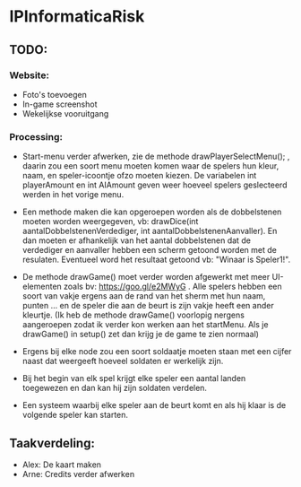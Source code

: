# IPInformaticaRisk

## TODO:

### Website:
- Foto's toevoegen
- In-game screenshot
- Wekelijkse vooruitgang

### Processing:
- Start-menu verder afwerken, zie de methode drawPlayerSelectMenu(); , daarin zou een soort menu moeten komen waar de spelers hun kleur, naam, en speler-icoontje ofzo moeten kiezen. De variabelen int playerAmount en int AIAmount geven weer hoeveel spelers geslecteerd werden in het vorige menu.

- Een methode maken die kan opgeroepen worden als de dobbelstenen moeten worden weergegeven, vb: drawDice(int aantalDobbelstenenVerdediger, int aantalDobbelstenenAanvaller). En dan moeten er afhankelijk van het aantal dobbelstenen dat de verdediger en aanvaller hebben een scherm getoond worden met de resulaten. Eventueel word het resultaat getoond vb: "Winaar is Speler1!".

- De methode drawGame() moet verder worden afgewerkt met meer UI-elementen zoals bv: https://goo.gl/e2MWyG . Alle spelers hebben een soort van vakje ergens aan de rand van het sherm met hun naam, punten ... en de speler die aan de beurt is zijn vakje heeft een ander kleurtje.
(Ik heb de methode drawGame() voorlopig nergens aangeroepen zodat ik verder kon werken aan het startMenu. Als je drawGame() in setup() zet dan krijg je de game te zien normaal)

- Ergens bij elke node zou een soort soldaatje moeten staan met een cijfer naast dat weergeeft hoeveel soldaten er werkelijk zijn.

- Bij het begin van elk spel krijgt elke speler een aantal landen toegewezen en dan kan hij zijn soldaten verdelen.

- Een systeem waarbij elke speler aan de beurt komt en als hij klaar is de volgende speler kan starten.

## Taakverdeling:
- Alex: De kaart maken
- Arne: Credits verder afwerken
